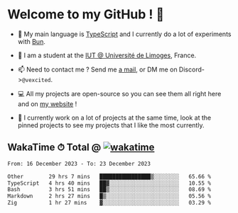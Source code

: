 # Welcome to my GitHub ! 🌃

- 🔭 My main language is [TypeScript](https://www.typescriptlang.org/) and I currently do a lot of experiments with [Bun](https://bun.sh).

- 🌱 I am a student at the [IUT @ Université de Limoges](https://iut.unilim.fr), France.

- 📫 Need to contact me ? Send me <a href="mailto:mikkel@milescode.dev">a mail</a>, or DM me on Discord->`@vexcited`.

- 💻 All my projects are open-source so you can see them all right here and on <a href="https://vexcited.vercel.app">my website</a> !

- 👀 I currently work on a lot of projects at the same time, look at the pinned projects to see my projects that I like the most currently.

## WakaTime ⏱ Total @ [![wakatime](https://wakatime.com/badge/user/0839e595-e07a-435c-8d59-ed95f2a3d6dd.svg)](https://wakatime.com/@0839e595-e07a-435c-8d59-ed95f2a3d6dd)

<!--START_SECTION:waka-->

```txt
From: 16 December 2023 - To: 23 December 2023

Other        29 hrs 7 mins   ████████████████▒░░░░░░░░   65.66 %
TypeScript   4 hrs 40 mins   ██▓░░░░░░░░░░░░░░░░░░░░░░   10.55 %
Bash         3 hrs 51 mins   ██▒░░░░░░░░░░░░░░░░░░░░░░   08.69 %
Markdown     2 hrs 27 mins   █▒░░░░░░░░░░░░░░░░░░░░░░░   05.56 %
Zig          1 hr 27 mins    ▓░░░░░░░░░░░░░░░░░░░░░░░░   03.29 %
```

<!--END_SECTION:waka-->
